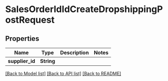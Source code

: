 # SalesOrderIdIdCreateDropshippingPostRequest

## Properties

Name | Type | Description | Notes
------------ | ------------- | ------------- | -------------
**supplier_id** | **String** |  | 

[[Back to Model list]](../README.md#documentation-for-models) [[Back to API list]](../README.md#documentation-for-api-endpoints) [[Back to README]](../README.md)


